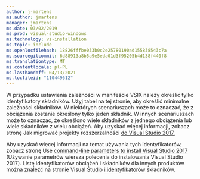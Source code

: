 ```yaml
---
author: j-martens
ms.author: jmartens
manager: jmartens
ms.date: 03/02/2019
ms.prod: visual-studio-windows
ms.technology: vs-installation
ms.topic: include
ms.openlocfilehash: 18826fffbe033b0c2e25780190ad155838543c7a
ms.sourcegitcommit: 6d88913a8b5a9e5eda01d3f95205b4d138f440f8
ms.translationtype: MT
ms.contentlocale: pl-PL
ms.lasthandoff: 04/13/2021
ms.locfileid: "110449612"
---
```

W przypadku ustawienia zależności w manifeście VSIX należy określić tylko identyfikatory składników. Użyj tabel na tej stronie, aby określić minimalne zależności składników. W niektórych scenariuszach może to oznaczać, że z obciążenia zostanie określony tylko jeden składnik. W innych scenariuszach może to oznaczać, że określono wiele składników z jednego obciążenia lub wiele składników z wielu obciążeń. Aby uzyskać więcej informacji, zobacz stronę Jak migrować projekty rozszerzalności [do Visual Studio 2017.](../../extensibility/how-to-migrate-extensibility-projects-to-visual-studio-2017.md?view=vs-2017&preserve-view=true)

Aby uzyskać więcej informacji na temat używania tych identyfikatorów, zobacz stronę Use [command-line parameters to install Visual Studio 2017](../use-command-line-parameters-to-install-visual-studio.md) (Używanie parametrów wiersza polecenia do instalowania Visual Studio 2017). Listę identyfikatorów obciążeń i składników dla innych produktów można znaleźć na stronie Visual Studio [i identyfikatorów](../workload-and-component-ids.md) składników.
